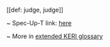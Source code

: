 [[def: judge, judge]]

~ Spec-Up-T link: <a href='https://weboftrust.github.io/WOT-terms/docs/glossary/judge'>here</a>

~ More in <a href="https://weboftrust.github.io/WOT-terms/docs/glossary/judge">extended KERI glossary</a>
